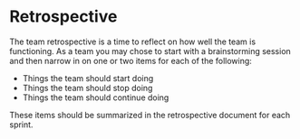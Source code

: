 # Retrospective

The team retrospective is a time to reflect on how well the team is functioning. As a team you may chose to start with a brainstorming session and then narrow in on one or two items for each of the following:

* Things the team should start doing
* Things the team should stop doing
* Things the team should continue doing

These items should be summarized in the retrospective document for each sprint.